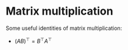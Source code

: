 # Matrix multiplication

Some useful identities of matrix multiplication:

- $(AB)^{\top} = B^{\top}A^{\top}$
